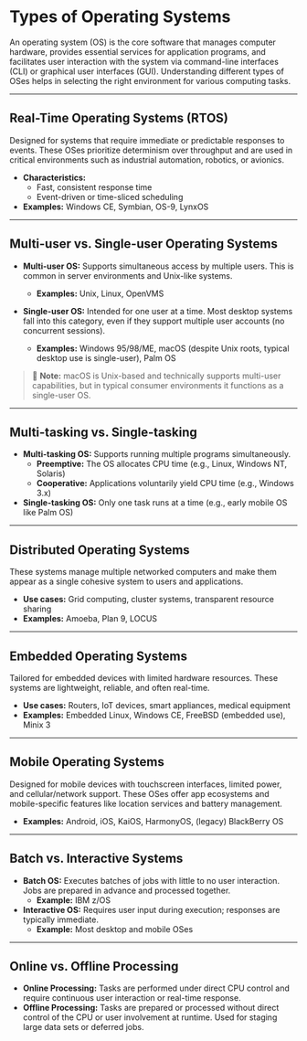# Types of Operating Systems

An operating system (OS) is the core software that manages computer hardware, provides essential services for application programs, and facilitates user interaction with the system via command-line interfaces (CLI) or graphical user interfaces (GUI). Understanding different types of OSes helps in selecting the right environment for various computing tasks.

---

## Real-Time Operating Systems (RTOS)

Designed for systems that require immediate or predictable responses to events. These OSes prioritize determinism over throughput and are used in critical environments such as industrial automation, robotics, or avionics.

- **Characteristics:**
  - Fast, consistent response time
  - Event-driven or time-sliced scheduling
- **Examples:** Windows CE, Symbian, OS-9, LynxOS

---

## Multi-user vs. Single-user Operating Systems

- **Multi-user OS:** Supports simultaneous access by multiple users. This is common in server environments and Unix-like systems.
  - **Examples:** Unix, Linux, OpenVMS

- **Single-user OS:** Intended for one user at a time. Most desktop systems fall into this category, even if they support multiple user accounts (no concurrent sessions).
  - **Examples:** Windows 95/98/ME, macOS (despite Unix roots, typical desktop use is single-user), Palm OS

> 🧠 **Note:** macOS is Unix-based and technically supports multi-user capabilities, but in typical consumer environments it functions as a single-user OS.

---

## Multi-tasking vs. Single-tasking

- **Multi-tasking OS:** Supports running multiple programs simultaneously.
  - **Preemptive:** The OS allocates CPU time (e.g., Linux, Windows NT, Solaris)
  - **Cooperative:** Applications voluntarily yield CPU time (e.g., Windows 3.x)
- **Single-tasking OS:** Only one task runs at a time (e.g., early mobile OS like Palm OS)

---

## Distributed Operating Systems

These systems manage multiple networked computers and make them appear as a single cohesive system to users and applications.

- **Use cases:** Grid computing, cluster systems, transparent resource sharing
- **Examples:** Amoeba, Plan 9, LOCUS

---

## Embedded Operating Systems

Tailored for embedded devices with limited hardware resources. These systems are lightweight, reliable, and often real-time.

- **Use cases:** Routers, IoT devices, smart appliances, medical equipment
- **Examples:** Embedded Linux, Windows CE, FreeBSD (embedded use), Minix 3

---

## Mobile Operating Systems

Designed for mobile devices with touchscreen interfaces, limited power, and cellular/network support. These OSes offer app ecosystems and mobile-specific features like location services and battery management.

- **Examples:** Android, iOS, KaiOS, HarmonyOS, (legacy) BlackBerry OS

---

## Batch vs. Interactive Systems

- **Batch OS:** Executes batches of jobs with little to no user interaction. Jobs are prepared in advance and processed together.
  - **Example:** IBM z/OS
- **Interactive OS:** Requires user input during execution; responses are typically immediate.
  - **Example:** Most desktop and mobile OSes

---

## Online vs. Offline Processing

- **Online Processing:** Tasks are performed under direct CPU control and require continuous user interaction or real-time response.
- **Offline Processing:** Tasks are prepared or processed without direct control of the CPU or user involvement at runtime. Used for staging large data sets or deferred jobs.

